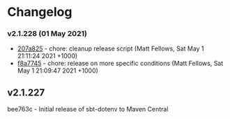 # Changelog


### v2.1.228 (01 May 2021)
  * [207a825](https://github.com/mefellows/sbt-dotenv/commit/207a825) - chore: cleanup release script (Matt Fellows, Sat May 1 21:11:24 2021 +1000)
  * [f8a7745](https://github.com/mefellows/sbt-dotenv/commit/f8a7745) - chore: release on more specific conditions (Matt Fellows, Sat May 1 21:09:47 2021 +1000)
## v2.1.227

bee763c - Initial release of sbt-dotenv to Maven Central
